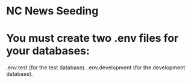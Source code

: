 # NC News Seeding

# You must create two .env files for your databases:

.env.test (for the test database).
.env.development (for the development database).
